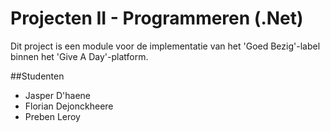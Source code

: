 # Projecten II - Programmeren (.Net)

Dit project is een module voor de implementatie van het 'Goed Bezig'-label binnen het 'Give A Day'-platform.

##Studenten
- Jasper D'haene
- Florian Dejonckheere
- Preben Leroy
